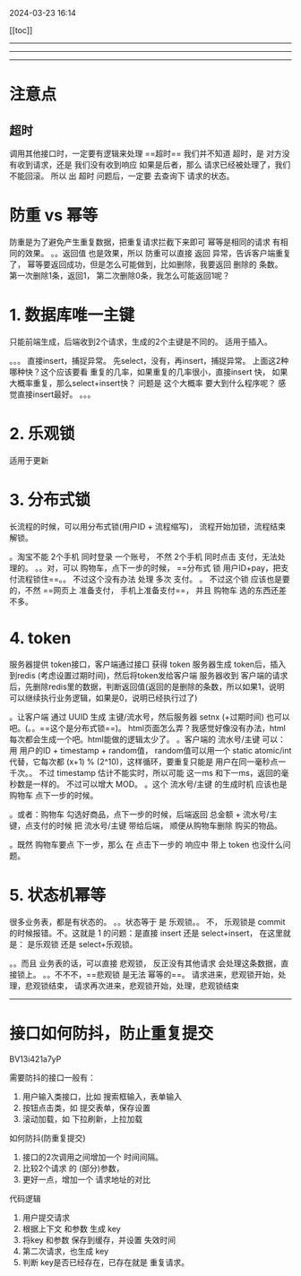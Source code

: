 
2024-03-23 16:14

[[toc]]

---
---
---

# 注意点

## 超时

调用其他接口时，一定要有逻辑来处理 ==超时==
我们并不知道 超时，是 对方没有收到请求，还是 我们没有收到响应
如果是后者，那么 请求已经被处理了，我们不能回滚。
所以 出 超时 问题后，一定要 去查询下 请求的状态。





# 防重 vs 幂等

防重是为了避免产生重复数据，把重复请求拦截下来即可
幂等是相同的请求 有相同的效果。
。。返回值 也是效果，所以 防重可以直接 返回 异常，告诉客户端重复了， 幂等要返回成功，但是怎么可能做到，比如删除，我要返回 删除的 条数。 第一次删除1条，返回1， 第二次删除0条，我怎么可能返回1呢？



# 1. 数据库唯一主键
只能前端生成，后端收到2个请求，生成的2个主键是不同的。
适用于插入。

。。。
直接insert，捕捉异常。
先select，没有，再insert，捕捉异常。
上面这2种 哪种快？这个应该要看 重复的几率，如果重复的几率很小，直接insert 快， 如果 大概率重复，那么select+insert快？ 问题是 这个大概率 要大到什么程序呢？ 
感觉直接insert最好。
。。。

# 2. 乐观锁
适用于更新

# 3. 分布式锁

长流程的时候，可以用分布式锁(用户ID + 流程缩写)， 流程开始加锁，流程结束 解锁。

。淘宝不能 2个手机 同时登录 一个账号， 不然 2个手机 同时点击 支付，无法处理的。
。。对，可以 购物车，点下一步的时候， ==分布式 锁 用户ID+pay，把支付流程锁住==。。 不过这个没有办法 处理 多次 支付。 。 不过这个锁 应该也是要的，不然 ==网页上 准备支付， 手机上准备支付==， 并且 购物车 选的东西还差不多。

# 4. token
服务器提供 token接口，客户端通过接口 获得 token
服务器生成 token后，插入到redis (考虑设置过期时间)，然后将token发给客户端
服务器收到 客户端的请求后，先删除redis里的数据，判断返回值(返回的是删除的条数，所以如果1，说明可以继续执行业务逻辑，如果是0，说明已经执行过了)

。让客户端 通过 UUID 生成 主键/流水号，然后服务器 setnx (+过期时间) 也可以吧。(。。==这个是分布式锁==)。 html页面怎么弄？我感觉好像没有办法，html每次都会生成一个吧。html能做的逻辑太少了。
。客户端的 流水号/主键 可以：用 用户的ID + timestamp + random值， random值可以用一个 static atomic/int 代替，它每次都 (x+1) % (2^10)，这样循环，要重复只能是 用户在同一毫秒点一千次。。 不过 timestamp 估计不能实时，所以可能 这一ms 和下一ms，返回的毫秒数是一样的。 不过可以增大 MOD。
。这个 流水号/主键 的生成时机 应该也是 购物车 点下一步的时候。

。或者：购物车 勾选好商品，点下一步的时候，后端返回 总金额 + 流水号/主键，点支付的时候 把 流水号/主键 带给后端， 顺便从购物车删除 购买的物品。

。既然 购物车要点 下一步，那么 在 点击下一步的 响应中 带上 token 也没什么问题。


# 5. 状态机幂等
很多业务表，都是有状态的。
。。状态等于 是 乐观锁。。 不， 乐观锁是 commit的时候报错。不。这就是 1 的问题：是直接 insert 还是 select+insert， 在这里就是： 是乐观锁 还是 select+乐观锁。

。。而且 业务表的话，可以直接 悲观锁， 反正没有其他请求 会处理这条数据，直接锁上。 。。不不不，==悲观锁 是无法 幂等的==。  请求进来，悲观锁开始，处理，悲观锁结束， 请求再次进来，悲观锁开始，处理，悲观锁结束



---

# 接口如何防抖，防止重复提交

BV13i421a7yP

需要防抖的接口一般有：
1. 用户输入类接口，比如 搜索框输入，表单输入
2. 按钮点击类，如 提交表单，保存设置
3. 滚动加载，如 下拉刷新，上拉加载

如何防抖(防重复提交)
1. 接口的2次调用之间增加一个 时间间隔。
2. 比较2个请求 的 (部分)参数，
3. 更好一点，增加一个 请求地址的对比


代码逻辑
1. 用户提交请求
2. 根据上下文 和参数 生成 key
3. 将key 和参数 保存到缓存，并设置 失效时间
4. 第二次请求，也生成 key
5. 判断 key是否已经存在，已存在就是 重复请求。













